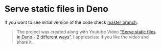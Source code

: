 # Serve static files in Deno

If you want to see initial version of the code check [master branch](https://github.com/thecodeholic/deno-serve-static-files).


> The project was created along with Youtube Video ["Serve static files in Deno - 2 different ways"](https://youtu.be/sFqihYDpoLc). 
> I appreaciate if you like the video and share it.
